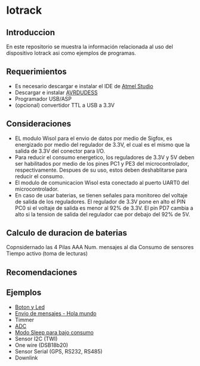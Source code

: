 # Iotrack


Introduccion
--------------
En este repositorio se muestra la información relacionada al uso del dispositivo Iotrack asi como ejemplos de programas.

Requerimientos
--------------
-   Es necesario descargar e instalar el IDE de [Atmel Studio](https://www.microchip.com/en-us/tools-resources/develop/microchip-studio#Downloads)
-   Descargar e instalar [AVRDUDESS](https://blog.zakkemble.net/avrdudess-a-gui-for-avrdude/)
-   Programador USB/ASP
-   (opcional) convertidor TTL a USB a 3.3V

Consideraciones
-----------------
-   EL modulo Wisol para el envio de datos por medio de Sigfox, es energizado por medio del regulador de 3.3V, el cual es el mismo que la salida de 3.3V del conector para I/O.
-   Para reducir el consumo energetico, los reguladores de 3.3V y 5V deben ser habilitados por medio de los pines PC1 y PE3 del microcontrolador, respectivamente. Despues de su uso, estos deben deshablitarse para reducir el consumo.
-   El modulo de comunicacion Wisol esta conectado al puerto UART0 del microcontrolador.
-   En caso de usar baterias, se tienen señales para monitoreo del voltaje de salida de los reguladores. El regulador de 3.3V pone en alto el PIN PC0 si el voltaje de salida es menor al 92% de 3.3V. El pin PD7 cambia a alto si la tension de salida del regulador cae por debajo del 92% de 5V.

Calculo de duracion de  baterias
--------------
Copnsidernado las 4 Pilas AAA
Num. mensajes al dia
Consumo de sensores
Tiempo activo (toma de lecturas)

Recomendaciones
-------
 
Ejemplos
--------
- [Boton y Led](https://github.com/Iotnet/Iotrack/tree/main/Boton_y_led)
- [Envio de mensajes - Hola mundo](https://github.com/Iotnet/Iotrack/tree/main/Hola_mundo)
- Timmer
- [ADC](https://github.com/Iotnet/Iotrack/tree/main/ADC)
- [Modo Sleep para bajo consumo](https://github.com/Iotnet/Iotrack/tree/main/Sleep_mode)
- Sensor I2C (TWI)
- One wire (DSB18b20)
- Sensor Serial (GPS, RS232, RS485)
- Downlink
